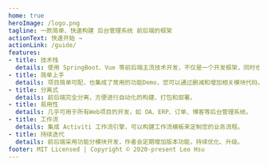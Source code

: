 ```yaml
---
home: true
heroImage: /logo.png
tagline: 一款简单、快速构建 后台管理系统 前后端的框架
actionText: 快速开始 →
actionLink: /guide/
features:
- title: 技术栈
  details: 使用 SpringBoot、Vue 等前后端主流技术开发，不仅是一个开发框架，同时也方便您对相关技术的学习。
- title: 简单上手
  details: 项目简单可配，也集成了常用的功能Demo，您可以通过删减和增加相关模块代码，来快速构建自己的项目。
- title: 分离式
  details: 前后端完全分离，方便进行自动化的构建、打包和部署。
- title: 易用性
  details: 几乎可用于所有Web项目的开发，如 OA、ERP、订单、博客等后台管理系统。
- title: 工作流
  details: 集成 Activiti 工作流引擎，可以构建工作流模板来定制您的业务流程。
- title: 持续迭代
  details: 前后端采用功能分模块开发，作者会定期增加版本功能，持续优化、升级。
footer: MIT Licensed | Copyright © 2020-present Leo Hsu
---
```

